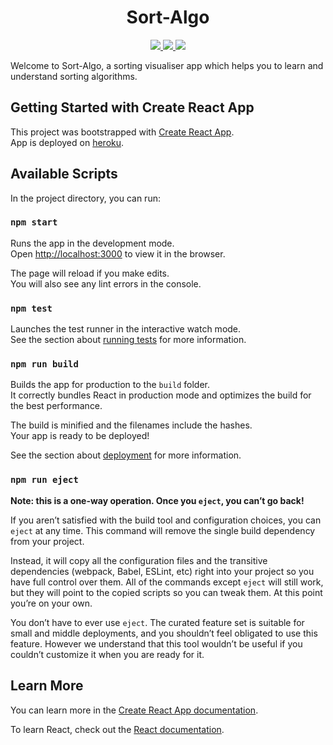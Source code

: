 <h1 align="center">Sort-Algo</h1>
<p align="center">
    <a href="https://circleci.com/gh/December-software-project/sort-algo/tree/main">
        <img src="https://circleci.com/gh/December-software-project/sort-algo/tree/main.svg?style=shield" />
    </a>
    <a href="https://codeclimate.com/github/December-software-project/sort-algo/maintainability">
        <img src="https://api.codeclimate.com/v1/badges/b7464f445c1a7f5de797/maintainability" />
    </a>
    <a href="https://codeclimate.com/github/December-software-project/sort-algo/test_coverage">
        <img src="https://api.codeclimate.com/v1/badges/b7464f445c1a7f5de797/test_coverage" />
    </a>
</p>

Welcome to Sort-Algo, a sorting visualiser app which helps you to learn and understand sorting algorithms.

## Getting Started with Create React App

This project was bootstrapped with [Create React App](https://github.com/facebook/create-react-app). <br>
App is deployed on [heroku](https://sort-algo.herokuapp.com/).

## Available Scripts

In the project directory, you can run:

### `npm start`

Runs the app in the development mode.\
Open [http://localhost:3000](http://localhost:3000) to view it in the browser.

The page will reload if you make edits.\
You will also see any lint errors in the console.

### `npm test`

Launches the test runner in the interactive watch mode.\
See the section about [running tests](https://facebook.github.io/create-react-app/docs/running-tests) for more
information.

### `npm run build`

Builds the app for production to the `build` folder.\
It correctly bundles React in production mode and optimizes the build for the best performance.

The build is minified and the filenames include the hashes.\
Your app is ready to be deployed!

See the section about [deployment](https://facebook.github.io/create-react-app/docs/deployment) for more information.

### `npm run eject`

**Note: this is a one-way operation. Once you `eject`, you can’t go back!**

If you aren’t satisfied with the build tool and configuration choices, you can `eject` at any time. This command will
remove the single build dependency from your project.

Instead, it will copy all the configuration files and the transitive dependencies (webpack, Babel, ESLint, etc) right
into your project so you have full control over them. All of the commands except `eject` will still work, but they will
point to the copied scripts so you can tweak them. At this point you’re on your own.

You don’t have to ever use `eject`. The curated feature set is suitable for small and middle deployments, and you
shouldn’t feel obligated to use this feature. However we understand that this tool wouldn’t be useful if you couldn’t
customize it when you are ready for it.

## Learn More

You can learn more in
the [Create React App documentation](https://facebook.github.io/create-react-app/docs/getting-started).

To learn React, check out the [React documentation](https://reactjs.org/).
